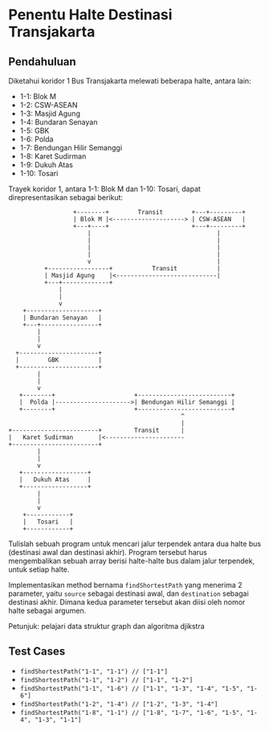 # Penentu Halte Destinasi Transjakarta

## Pendahuluan

Diketahui koridor 1 Bus Transjakarta melewati beberapa halte, antara lain:

- 1-1: Blok M
- 1-2: CSW-ASEAN
- 1-3: Masjid Agung
- 1-4: Bundaran Senayan
- 1-5: GBK
- 1-6: Polda
- 1-7: Bendungan Hilir Semanggi
- 1-8: Karet Sudirman
- 1-9: Dukuh Atas
- 1-10: Tosari

Trayek koridor 1, antara 1-1: Blok M dan 1-10: Tosari, dapat direpresentasikan sebagai berikut:

```
                  +--------+        Transit        +---+---------+
                  | Blok M |<--------------------> | CSW-ASEAN   |
                  +---+----+                       +---+---------+
                      |                                   |
                      |                                   |
                      |                                   |
                      |                                   |
                      v                                   |
          +-----------------+           Transit           |
          | Masjid Agung    |<----------------------------|
          +---+-------------+
              |
              |
              v
    +--------------------+
    | Bundaran Senayan   |
    +---+----------------+
        |
        |
        v
  +----------------------+
  |        GBK           |
  +----------------------+
        |
        |
        v
   +--------+                      +--------------------------+
   |  Polda |--------------------->| Bendungan Hilir Semanggi |
   +--------+                      +--------------------------+
                                                ^
                                                |
+------------------------+         Transit      |
|   Karet Sudirman       |<----------------------
+------------------------+
        |
        |
        v
   +------------------+
   |   Dukuh Atas     |
   +------------------+
        |
        |
        v
    +------------+
    |   Tosari   |
    +------------+

```

Tulislah sebuah program untuk mencari jalur terpendek antara dua halte bus (destinasi awal dan destinasi akhir). Program tersebut harus mengembalikan sebuah array berisi halte-halte bus dalam jalur terpendek, untuk setiap halte.

Implementasikan method bernama `findShortestPath` yang menerima 2 parameter, yaitu `source` sebagai destinasi awal, dan `destination` sebagai destinasi akhir. Dimana kedua parameter tersebut akan diisi oleh nomor halte sebagai argumen.

Petunjuk: pelajari data struktur graph dan algoritma djikstra

## Test Cases

- `findShortestPath("1-1", "1-1") // ["1-1"]`
- `findShortestPath("1-1", "1-2") // ["1-1", "1-2"]`
- `findShortestPath("1-1", "1-6") // ["1-1", "1-3", "1-4", "1-5", "1-6"]`
- `findShortestPath("1-2", "1-4") // ["1-2", "1-3", "1-4"]`
- `findShortestPath("1-8", "1-1") // ["1-8", "1-7", "1-6", "1-5", "1-4", "1-3", "1-1"]`
